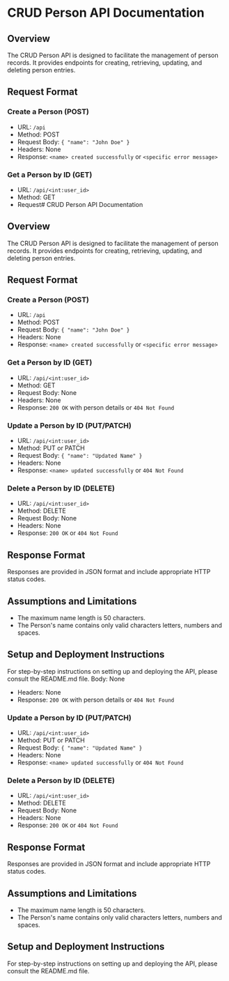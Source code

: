# CRUD Person API Documentation

## Overview

The CRUD Person API is designed to facilitate the management of person records. It provides endpoints for creating, retrieving, updating, and deleting person entries.

## Request Format

### Create a Person (POST)

- URL: `/api`
- Method: POST
- Request Body: `{ "name": "John Doe" }`
- Headers: None
- Response: `<name> created successfully` or `<specific error message>`

### Get a Person by ID (GET)

- URL: `/api/<int:user_id>`
- Method: GET
- Request# CRUD Person API Documentation

## Overview

The CRUD Person API is designed to facilitate the management of person records. It provides endpoints for creating, retrieving, updating, and deleting person entries.

## Request Format

### Create a Person (POST)

- URL: `/api`
- Method: POST
- Request Body: `{ "name": "John Doe" }`
- Headers: None
- Response: `<name> created successfully` or `<specific error message>`

### Get a Person by ID (GET)

- URL: `/api/<int:user_id>`
- Method: GET
- Request Body: None
- Headers: None
- Response: `200 OK` with person details or `404 Not Found`

### Update a Person by ID (PUT/PATCH)

- URL: `/api/<int:user_id>`
- Method: PUT or PATCH
- Request Body: `{ "name": "Updated Name" }`
- Headers: None
- Response: `<name> updated successfully` or `404 Not Found`

### Delete a Person by ID (DELETE)

- URL: `/api/<int:user_id>`
- Method: DELETE
- Request Body: None
- Headers: None
- Response: `200 OK` or `404 Not Found`

## Response Format

Responses are provided in JSON format and include appropriate HTTP status codes.

## Assumptions and Limitations
- The maximum name length is 50 characters.
- The Person's name contains only valid characters letters, numbers and spaces.

## Setup and Deployment Instructions

For step-by-step instructions on setting up and deploying the API, please consult the README.md file. Body: None
- Headers: None
- Response: `200 OK` with person details or `404 Not Found`

### Update a Person by ID (PUT/PATCH)

- URL: `/api/<int:user_id>`
- Method: PUT or PATCH
- Request Body: `{ "name": "Updated Name" }`
- Headers: None
- Response: `<name> updated successfully` or `404 Not Found`

### Delete a Person by ID (DELETE)

- URL: `/api/<int:user_id>`
- Method: DELETE
- Request Body: None
- Headers: None
- Response: `200 OK` or `404 Not Found`

## Response Format

Responses are provided in JSON format and include appropriate HTTP status codes.

## Assumptions and Limitations
- The maximum name length is 50 characters.
- The Person's name contains only valid characters letters, numbers and spaces.

## Setup and Deployment Instructions

For step-by-step instructions on setting up and deploying the API, please consult the README.md file.

